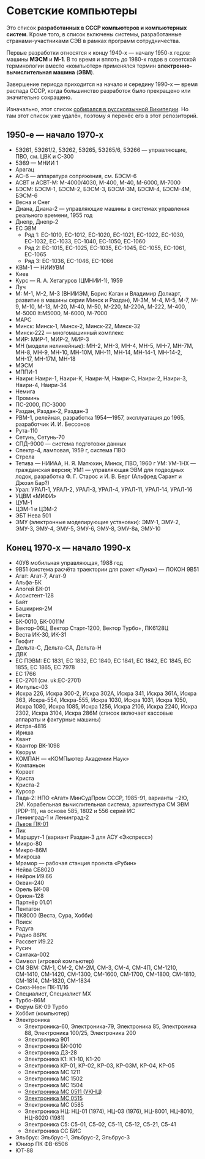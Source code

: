 # Советские компьютеры

Это список **разработанных в СССР компьютеров и компьютерных систем**. Кроме того, в список включены системы, разработанные странами-участниками СЭВ в рамках программ сотрудничества.

Первые разработки относятся к концу 1940-х — началу 1950-х годов: машины **МЭСМ** и **М-1**. В то время и вплоть до 1980-х годов в советской терминологии вместо «компьютер» применялся термин **электронно-вычислительная машина** (**ЭВМ**).

Завершение периода приходится на начало и середину 1990-х — время распада СССР, когда большинство разработок было прекращено или значительно сокращено.

Изначально, этот список [собирался в русскоязычной Википедии](https://ru.wikipedia.org/wiki/%D0%A1%D0%BF%D0%B8%D1%81%D0%BE%D0%BA_%D1%81%D0%BE%D0%B2%D0%B5%D1%82%D1%81%D0%BA%D0%B8%D1%85_%D0%BA%D0%BE%D0%BC%D0%BF%D1%8C%D1%8E%D1%82%D0%B5%D1%80%D0%BD%D1%8B%D1%85_%D1%81%D0%B8%D1%81%D1%82%D0%B5%D0%BC).
Но там этот список уже удалён, поэтому я перенёс его в этот репозиторий.


## 1950-е — начало 1970-х

* 5Э261, 5Э261/2, 5Э262, 5Э265, 5Э265/6, 5Э266 — управляющие, ПВО, см. ЦВК и С-300
* 5Э89 — МНИИ 1
* Арагац
* АС-6 — аппаратура сопряжения, см. БЭСМ-6
* АСВТ и АСВТ-М: М-4000/4030, М-400, М-40, М-6000, М-7000
* БЭСМ: БЭСМ-1, БЭСМ-2, БЭСМ-3, БЭСМ-3М, БЭСМ-4, БЭСМ-4М, БЭСМ-6
* Весна и Снег
* Диана, Диана-2 — управляющие машины в системах управления реального времени, 1955 год
* Днепр, Днепр-2
* ЕС ЭВМ
  * Ряд 1: ЕС-1010, ЕС-1012, ЕС-1020, ЕС-1021, ЕС-1022, ЕС-1030, ЕС-1032, ЕС-1033, ЕС-1040, ЕС-1050, ЕС-1060
  * Ряд 2: ЕС-1015, ЕС-1025, ЕС-1035, ЕС-1045, ЕС-1055, ЕС-1061, ЕС-1065
  * Ряд 3: ЕС-1036, ЕС-1046, ЕС-1066
* КВМ-1 — НИИУВМ
* Киев
* Курс — Я. А. Хетагуров (ЦМНИИ-1), 1959
* Луч
* М: М-1, М-2, М-3 (ВНИИЭМ, Борис Каган и Владимир Долкарт, развитие в машины серии Минск и Раздан), М-3М, М-4, M-5, M-7, M-9, М-10, М-13, М-20, М-40, М-50, М-220, М-220А, М-222, М-400, М-5000 lt:M5000, М-6000, М-7000
* МАРС
* Минск: Минск-1, Минск-2, Минск-22, Минск-32
* Минск-222 — многомашинный комплекс
* МИР: МИР-1, МИР-2, МИР-3
* МН (модели нелинейные): МН-2, МН-3, МН-4, МН-5, МН-7, МН-7М, МН-8, МН-9, МН-10, МН-10М, МН-11, МН-14, МН-14-1, МН-14-2, МН-17, МН-17М, МН-18
* МЭСМ
* МППИ-1
* Наири: Наири-1, Наири-К, Наири-М, Наири-С, Наири-2, Наири-3, Наири-4, Наири-34
* Немига
* Проминь
* ПС-2000, ПС-3000
* Раздан, Раздан-2, Раздан-3
* РВМ-1, релейная, разработка 1954—1957, эксплуатация до 1965, разработчик И. И. Бессонов
* Рута-110
* Сетунь, Сетунь-70
* СПД-9000 — система подготовки данных
* Спектр-4, ламповая, 1959 г, система ПВО
* Стрела
* Тетива — НИИАА, Н. Я. Матюхин, Минск, ПВО, 1960 г
УМ: УМ-1НХ — гражданская версия; УМ1 — управляющая ЭВМ для подводных лодок, разработка Ф. Г. Старос и И. В. Берг (Альфред Сарант и Джоэл Бар?)
* Урал: УРАЛ-1, УРАЛ-2, УРАЛ-3, УРАЛ-4, УРАЛ-11, УРАЛ-14, УРАЛ-16
* УЦВМ «МИФИ»
* ЦУМ-1
* ЦЭМ-1 и ЦЭМ-2
* ЭБТ Нева 501
* ЭМУ (электронные моделирующие установки): ЭМУ-1, ЭМУ-2, ЭМУ-3, ЭМУ-4, ЭМУ-5, ЭМУ-6, ЭМУ-8, ЭМУ-8а, ЭМУ-10


## Конец 1970-х — начало 1990-х

* 40У6 мобильная управляющая, 1988 год
* 9В51 (система расчёта траектории для ракет «Луна») — ЛОКОН 9В51
* Агат: Агат-7, Агат-9
* Альфа-БК
* Апогей БК-01
* Ассистент-128
* Байт
* Башкирия-2М
* Беста
* БК-0010, БК-0011М
* Вектор-06Ц, Вектор Старт-1200, Вектор Турбо+, ПК6128Ц
* Веста ИК-30, ИК-31
* Геофит
* Дельта-С, Дельта-СА, Дельта-Н
* ДВК
* ЕС ПЭВМ: ЕС 1831, ЕС 1832, ЕС 1840, EC 1841, EC 1842, EC 1845, EC 1855, EC 1865, ЕС 7978
* ЕС 1766
* ЕС-2701 (см. uk:ЕС-2701)
* Импульс-03
* Искра 226, Искра 300-2, Искра 302А, Искра 341, Искра 361А, Искра 363, Искра-554, Искра-555, Искра 1030, Искра 1031, Искра 1050, Искра 1080, Искра 1085, Искра 1256, Искра 2106, Искра 2240, Искра 2302, Искра 3104, Искра 286М (список включает кассовые аппараты и фактурные машины)
* Истра-4816
* Ириша
* Квант
* Квантор BK-1098
* Кворум
* КОМПАН — «КОМПьютер Академии Наук»
* Компаньон
* Корвет
* Криста
* Криста-2
* Курсор
* Лада-2: НПО «Агат» МинСудПром СССР, 1985-91, варианты −2Ю, 2М. Корабельная вычислительная система, архитектура СМ ЭВМ (PDP-11), на основе 585, 1802 и 556 серий ИС
* Ленинград-1 и Ленинград-2
* [Львов ПК-01](computer/pk-01-lviv.md)
* Лик
* Маршрут-1 (вариант Раздан-3 для АСУ «Экспресс»)
* Микро-80
* Микро-86М
* Микроша
* Мрамор — рабочая станция проекта «Рубин»
* Нейва СБ8020
* Нейрон И9.66
* Океан-240
* Орель БК-08
* Орион-128
* Партнёр 01.01
* Пентагон
* ПК8000 (Веста, Сура, Хобби)
* Поиск
* Радуга
* Радио 86РК
* Рассвет И9.22
* Русич
* Сантака-002
* Символ (игровой компьютер)
* СМ ЭВМ: СМ-1, СМ-2, СМ-2М, СМ-3, СМ-4, СМ-4П, СМ-1210, СМ-1410, СМ-1420, СМ-1300, СМ-1600, СМ-1700, СМ-1800, СМ-1810, СМ-1814, СМ-1820, СМ-1834
* Союз-Неон ПК-11/16
* Специалист, Специалист MX
* Турбо-86М
* Форум БК-09 Турбо
* Хоббит (компьютер)
* Электроника
  * Электроника-60, Электроника-79, Электроника 85, Электроника 88, Электроника 100/25, Электроника 200
  * Электроника 901
  * Электроника БК-0010
  * Электроника Д3-28
  * Электроника К1: К1-10, К1-20
  * Электроника КР-01, КР-02, КР-03, КР-03М, КР-04, КР-05
  * Электроника МС 1211
  * Электроника МС 1502
  * Электроника МС 1504
  * [Электроника МС 0511 (УКНЦ)](computer/uknc.md)
  * [Электроника МС 0515](computer/ms0515.md)
  * Электроника МС 0585
  * Электроника НЦ: НЦ-01 (1974), НЦ-03 (1976), НЦ-8001, НЦ-8010, НЦ-8020 (1981)
  * Электроника С5: С5-01, С5-02, С5-11, С5-12, С5-21, С5-41
  * Электроника СС БИС
* Эльбрус: Эльбрус-1, Эльбрус-2, Эльбрус-3
* Юниор ПК ФВ-6506
* ЮТ-88
